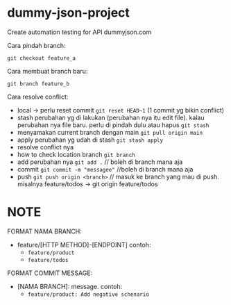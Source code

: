 # dummy-json-project
Create automation testing for API dummyjson.com


Cara pindah branch:
```
git checkout feature_a
```

Cara membuat branch baru:
```
git branch feature_b
```


Cara resolve conflict:

- local -> perlu reset commit
  `git reset HEAD~1` (1 commit yg bikin conflict)
- stash perubahan yg di lakukan (perubahan nya itu edit file). kalau perubahan nya file baru. perlu di pindah dulu atau hapus
  `git stash`
- menyamakan current branch dengan main
  `git pull origin main`
- apply perubahan yg udah di stash
  `git stash apply`
- resolve conflict nya
- how to check location branch
  `git branch`
- add perubahan nya
  `git add .` // boleh di branch mana aja
- commit
  `git commit -m "messagee"` //boleh di branch mana aja
- push
  `git push origin <branch>` // masuk ke branch yang mau di push. misalnya feature/todos -> git origin feature/todos

# NOTE
FORMAT NAMA BRANCH:

- feature/[HTTP METHOD]-[ENDPOINT] contoh:
    - `feature/product`
    - `feature/todos`

FORMAT COMMIT MESSAGE:
- [NAMA BRANCH]: message. contoh:
    - `feature/product: Add negative schenario` 

